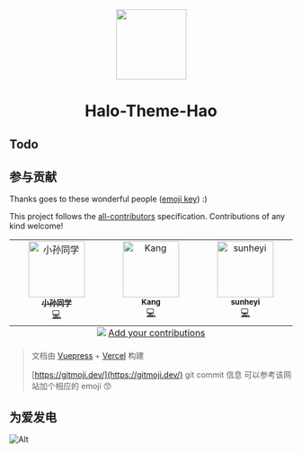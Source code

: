 <div align="center">

<img width="125" src="https://cdn.jsdelivr.net/gh/sun0225SUN/hao-docs/assets/images/memo.png">

# Halo-Theme-Hao

</div>

## Todo

## 参与贡献

Thanks goes to these wonderful people ([emoji key](https://allcontributors.org/docs/en/emoji-key)) :)

This project follows the [all-contributors](https://github.com/all-contributors/all-contributors) specification. Contributions of any kind welcome!

<!-- ALL-CONTRIBUTORS-LIST:START - Do not remove or modify this section -->
<!-- prettier-ignore-start -->
<!-- markdownlint-disable -->
<table>
  <tbody>
    <tr>
      <td align="center" valign="top" width="16.66%"><a href="https://blog.sunguoqi.com"><img src="https://avatars.githubusercontent.com/u/79169717?v=4?s=100" width="100px;" alt="小孙同学"/><br /><sub><b>小孙同学</b></sub></a><br /><a href="https://github.com/sun0225SUN/hao-docs/commits?author=sun0225SUN" title="Code">💻</a></td>
      <td align="center" valign="top" width="16.66%"><a href="https://blog.coderkang.top"><img src="https://avatars.githubusercontent.com/u/61106285?v=4?s=100" width="100px;" alt="Kang"/><br /><sub><b>Kang</b></sub></a><br /><a href="https://github.com/sun0225SUN/hao-docs/commits?author=flipped-1121" title="Code">💻</a></td>
      <td align="center" valign="top" width="16.66%"><a href="https://shyblog.world/"><img src="https://avatars.githubusercontent.com/u/50973219?v=4?s=100" width="100px;" alt="sunheyi"/><br /><sub><b>sunheyi</b></sub></a><br /><a href="https://github.com/sun0225SUN/hao-docs/commits?author=shy-share" title="Code">💻</a></td>
    </tr>
  </tbody>
  <tfoot>
    <tr>
      <td align="center" size="13px" colspan="6">
        <img src="https://raw.githubusercontent.com/all-contributors/all-contributors-cli/1b8533af435da9854653492b1327a23a4dbd0a10/assets/logo-small.svg">
          <a href="https://all-contributors.js.org/docs/en/bot/usage">Add your contributions</a>
        </img>
      </td>
    </tr>
  </tfoot>
</table>

<!-- markdownlint-restore -->
<!-- prettier-ignore-end -->

<!-- ALL-CONTRIBUTORS-LIST:END -->

> 文档由 [Vuepress](https://vuepress.vuejs.org/) + [Vercel](https://vercel.com/) 构建
> 
> [https://gitmoji.dev/](https://gitmoji.dev/) git commit 信息 可以参考该网站加个相应的 emoji 😙

## 为爱发电


![Alt](https://repobeats.axiom.co/api/embed/9423f87192c3592f69aab2ee762ef5550a7c8c9d.svg "Repobeats analytics image")
